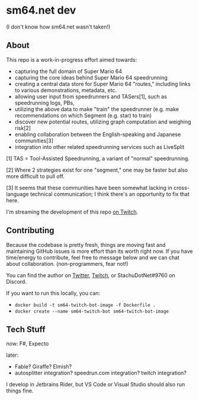 # sm64.net dev

(I don't know how sm64.net wasn't taken!)

## About

This repo is a work-in-progress effort aimed towards:
- capturing the full domain of Super Mario 64
- capturing the core ideas behind Super Mario 64 speedrunning
- creating a central data store for Super Mario 64 "routes," including links to various demonstrations, metadata, etc.
- allowing user input from speedrunners and TASers[1], such as speedrunning logs, PBs, 
- utilizing the above data to make "train" the speedrunner (e.g. make recommendations on which Segment (e.g. star) to train)
- discover new potential routes, utilizing graph computation and weighing risk[2]
- enabling collaboration between the English-speaking and Japanese communities[3]
- integration into other related speedrunning services such as LiveSplit

[1] TAS = Tool-Assisted Speedrunning, a variant of "normal" speedrunning.

[2] Where 2 strategies exist for one "segment," one may be faster but also more difficult to pull off. 

[3] It seems that these communities have been somewhat lacking in cross-language technical communication; I think there's an opportunity to fix that here.

I'm streaming the development of this repo [on Twitch](https://twitch.tv/stachudotnet).

## Contributing

Because the codebase is pretty fresh, things are moving fast and maintaining GitHub issues is more effort than its worth right now.
If you have time/energy to contribute, feel free to message below and we can chat about collaboration. (non-programmers, fear not!)  

You can find the author
on [Twitter](https://twitter.com/stachudotnet),
[Twitch](https://twitch.tv/stachudotnet),
or StachuDotNet#9760 on Discord.

If you want to run this locally, you can:
- `docker build -t sm64-twitch-bot-image -f Dockerfile .`
- `docker create --name sm64-twitch-bot sm64-twitch-bot-image`

## Tech Stuff

now: F#, Expecto

later:
- Fable? Giraffe? Elmish?
- autosplitter integration? speedrun.com integration? twitch integration?

I develop in Jetbrains Rider, but VS Code or Visual Studio should also run things fine.